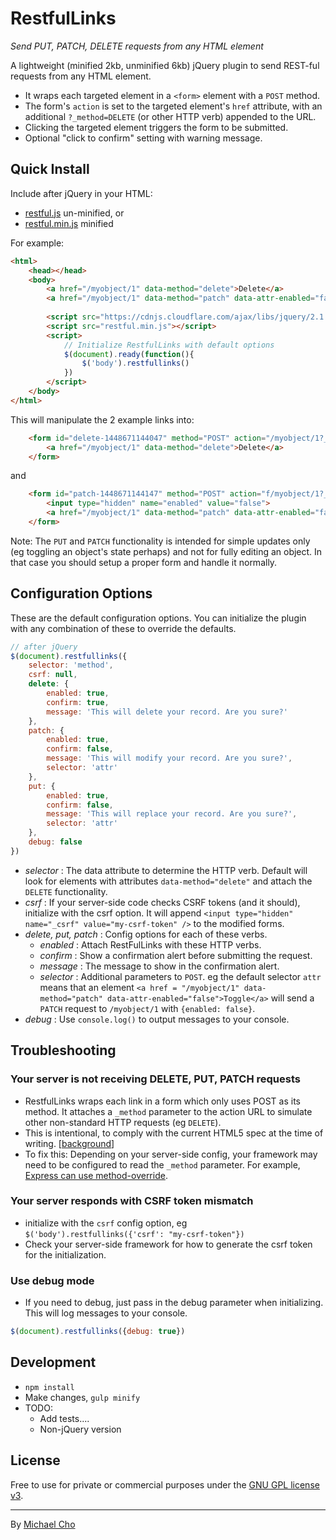 # RestfulLinks
_Send PUT, PATCH, DELETE requests from any HTML element_

A lightweight (minified 2kb, unminified 6kb) jQuery plugin to send REST-ful requests from any HTML element.
* It wraps each targeted element in a `<form>` element with a `POST` method. 
* The form's `action` is set to the targeted element's `href` attribute, with an additional `?_method=DELETE` (or other HTTP verb) appended to the URL.
* Clicking the targeted element triggers the form to be submitted.
* Optional "click to confirm" setting with warning message.

## Quick Install
Include after jQuery in your HTML:
+ [restful.js](https://github.com/michaelcho/restful/dist/restful.js) un-minified, or
+ [restful.min.js](https://github.com/michaelcho/restful/dist/restful.min.js) minified

For example:
``` html
<html>
    <head></head>
    <body>
        <a href="/myobject/1" data-method="delete">Delete</a>
        <a href="/myobject/1" data-method="patch" data-attr-enabled="false">Update</a>
        
        <script src="https://cdnjs.cloudflare.com/ajax/libs/jquery/2.1.4/jquery.min.js"></script>
        <script src="restful.min.js"></script>
        <script>
            // Initialize RestfulLinks with default options
            $(document).ready(function(){
                $('body').restfullinks()
            })
        </script>
    </body>
</html>
```

This will manipulate the 2 example links into:
``` html
    <form id="delete-1448671144047" method="POST" action="/myobject/1?_method=DELETE">
        <a href="/myobject/1" data-method="delete">Delete</a>
    </form>
```

and 

``` html
    <form id="patch-1448671144147" method="POST" action="f/myobject/1?_method=PATCH">
        <input type="hidden" name="enabled" value="false">
        <a href="/myobject/1" data-method="patch" data-attr-enabled="false">Update</a>
    </form>
```

Note: The `PUT` and `PATCH` functionality is intended for simple updates only (eg toggling an object's state perhaps) and not for fully editing an object. In that case you should setup a proper form and handle it normally.

## Configuration Options
These are the default configuration options. You can initialize the plugin with any combination of these to override the defaults.
``` js
// after jQuery 
$(document).restfullinks({
    selector: 'method',
    csrf: null,
    delete: {
        enabled: true,
        confirm: true,
        message: 'This will delete your record. Are you sure?'
    },
    patch: {
        enabled: true,
        confirm: false,
        message: 'This will modify your record. Are you sure?',
        selector: 'attr'
    },
    put: {
        enabled: true,
        confirm: false,
        message: 'This will replace your record. Are you sure?',
        selector: 'attr'
    },
    debug: false
})
```

* _selector_ : The data attribute to determine the HTTP verb. Default will look for elements with attributes `data-method="delete"` and attach the `DELETE` functionality.
* _csrf_ : If your server-side code checks CSRF tokens (and it should), initialize with the csrf option. It will append `<input type="hidden" name="_csrf" value="my-csrf-token" />` to the modified forms.
* _delete, put, patch_ : Config options for each of these verbs.
  * _enabled_ :  Attach RestFulLinks with these HTTP verbs.
  * _confirm_ : Show a confirmation alert before submitting the request.
  * _message_ : The message to show in the confirmation alert.
  * _selector_ : Additional parameters to `POST`. eg the default selector `attr` means that an element `<a href = "/myobject/1" data-method="patch" data-attr-enabled="false">Toggle</a>` will send a `PATCH` request to `/myobject/1` with `{enabled: false}`.
* _debug_ : Use `console.log()` to output messages to your console. 

## Troubleshooting

### Your server is not receiving DELETE, PUT, PATCH requests
- RestfulLinks wraps each link in a form which only uses POST as its method. It attaches a `_method` parameter to the
action URL to simulate other non-standard HTTP requests (eg `DELETE`).
- This is intentional, to comply with the current HTML5 spec at the time of writing. [[background](http://stackoverflow.com/questions/165779/are-the-put-delete-head-etc-methods-available-in-most-web-browsers)]
- To fix this: Depending on your server-side config, your framework may need to be configured to read the `_method` parameter. For example, [Express can use method-override](http://stackoverflow.com/questions/9859287/expressjs-support-for-method-delete-and-put-without-the-methodoverride#answer-10021285).

### Your server responds with CSRF token mismatch
- initialize with the `csrf` config option, eg `$('body').restfullinks({'csrf': "my-csrf-token"})`
- Check your server-side framework for how to generate the csrf token for the initialization.

### Use debug mode
- If you need to debug, just pass in the debug parameter when initializing. This will log messages to your console.
``` js
$(document).restfullinks({debug: true})
```

## Development
* `npm install`
* Make changes, `gulp minify`
* TODO:
  * Add tests....
  * Non-jQuery version

## License

Free to use for private or commercial purposes under the [GNU GPL license v3](https://www.gnu.org/licenses/gpl-3.0.html).



* * *

By [Michael Cho](http://www.michaelcho.me)